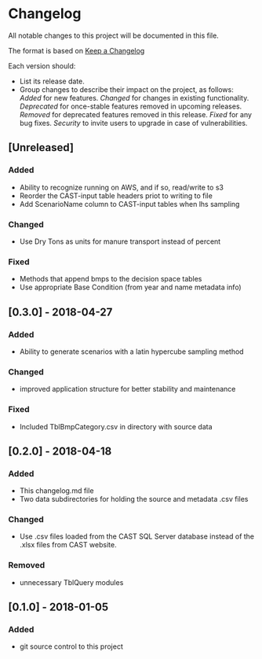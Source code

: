 # Changelog
All notable changes to this project will be documented in this file.

The format is based on [Keep a Changelog](http://keepachangelog.com/en/1.0.0/)

Each version should:
- List its release date.
- Group changes to describe their impact on the project, as follows:
*Added* for new features.
*Changed* for changes in existing functionality.
*Deprecated* for once-stable features removed in upcoming releases.
*Removed* for deprecated features removed in this release.
*Fixed* for any bug fixes.
*Security* to invite users to upgrade in case of vulnerabilities.

## [Unreleased]
### Added
- Ability to recognize running on AWS, and if so, read/write to s3
- Reorder the CAST-input table headers priot to writing to file
- Add ScenarioName column to CAST-input tables when lhs sampling

### Changed
- Use Dry Tons as units for manure transport instead of percent

### Fixed
- Methods that append bmps to the decision space tables
- Use appropriate Base Condition (from year and name metadata info)

## [0.3.0] - 2018-04-27
### Added
- Ability to generate scenarios with a latin hypercube sampling method

### Changed
- improved application structure for better stability and maintenance

### Fixed
- Included TblBmpCategory.csv in directory with source data

## [0.2.0] - 2018-04-18
### Added
- This changelog.md file
- Two data subdirectories for holding the source and metadata .csv files

### Changed
- Use .csv files loaded from the CAST SQL Server database instead
of the .xlsx files from CAST website.

### Removed
- unnecessary TblQuery modules

## [0.1.0] - 2018-01-05
### Added
- git source control to this project